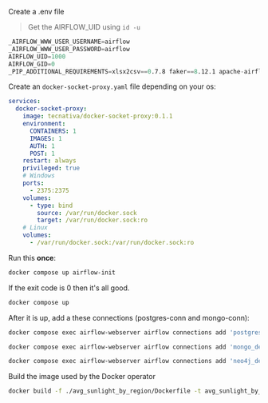 Create a .env file

> Get the AIRFLOW_UID using `id -u`

```s
_AIRFLOW_WWW_USER_USERNAME=airflow
_AIRFLOW_WWW_USER_PASSWORD=airflow
AIRFLOW_UID=1000
AIRFLOW_GID=0
_PIP_ADDITIONAL_REQUIREMENTS=xlsx2csv==0.7.8 faker==8.12.1 apache-airflow-providers-mongo==2.3.1 apache-airflow-providers-docker==2.1.0
```

Create an `docker-socket-proxy.yaml` file depending on your os:
```yaml
services:
  docker-socket-proxy:
    image: tecnativa/docker-socket-proxy:0.1.1
    environment:
      CONTAINERS: 1
      IMAGES: 1
      AUTH: 1
      POST: 1
    restart: always
    privileged: true
    # Windows
    ports:
      - 2375:2375
    volumes:
      - type: bind
        source: /var/run/docker.sock
        target: /var/run/docker.sock:ro
    # Linux
    volumes:
      - /var/run/docker.sock:/var/run/docker.sock:ro
```

Run this **once**:
```sh
docker compose up airflow-init
```
If the exit code is 0 then it's all good.

```sh
docker compose up
```

After it is up, add a these connections (postgres-conn and mongo-conn):

```sh
docker compose exec airflow-webserver airflow connections add 'postgres_default' --conn-uri 'postgres://user:password@postgres:5432'

docker compose exec airflow-webserver airflow connections add 'mongo_default' --conn-uri 'mongodb://mongo:27017'

docker compose exec airflow-webserver airflow connections add 'neo4j_default' --conn-uri 'bolt://neo:7687'
```

Build the image used by the Docker operator
```sh
docker build -f ./avg_sunlight_by_region/Dockerfile -t avg_sunlight_by_region ./avg_sunlight_by_region
```